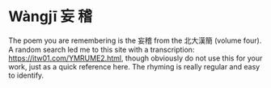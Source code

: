 # Wàngjī 妄 稽

The poem you are remembering is the 妄稽 from the 北大漢簡 (volume four). A random search led me to this site with a transcription: https://itw01.com/YMRUME2.html, though obviously do not use this for your work, just as a quick reference here. The rhyming is really regular and easy to identify.

